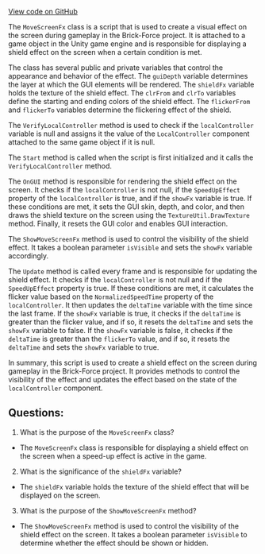 [View code on GitHub](https://github.com/TieHaxJan/Brick-Force/Assembly-CSharp\MoveScreenFx.cs)

The `MoveScreenFx` class is a script that is used to create a visual effect on the screen during gameplay in the Brick-Force project. It is attached to a game object in the Unity game engine and is responsible for displaying a shield effect on the screen when a certain condition is met.

The class has several public and private variables that control the appearance and behavior of the effect. The `guiDepth` variable determines the layer at which the GUI elements will be rendered. The `shieldFx` variable holds the texture of the shield effect. The `clrFrom` and `clrTo` variables define the starting and ending colors of the shield effect. The `flickerFrom` and `flickerTo` variables determine the flickering effect of the shield. 

The `VerifyLocalController` method is used to check if the `localController` variable is null and assigns it the value of the `LocalController` component attached to the same game object if it is null.

The `Start` method is called when the script is first initialized and it calls the `VerifyLocalController` method.

The `OnGUI` method is responsible for rendering the shield effect on the screen. It checks if the `localController` is not null, if the `SpeedUpEffect` property of the `localController` is true, and if the `showFx` variable is true. If these conditions are met, it sets the GUI skin, depth, and color, and then draws the shield texture on the screen using the `TextureUtil.DrawTexture` method. Finally, it resets the GUI color and enables GUI interaction.

The `ShowMoveScreenFx` method is used to control the visibility of the shield effect. It takes a boolean parameter `isVisible` and sets the `showFx` variable accordingly.

The `Update` method is called every frame and is responsible for updating the shield effect. It checks if the `localController` is not null and if the `SpeedUpEffect` property is true. If these conditions are met, it calculates the flicker value based on the `NormalizedSpeedTime` property of the `localController`. It then updates the `deltaTime` variable with the time since the last frame. If the `showFx` variable is true, it checks if the `deltaTime` is greater than the flicker value, and if so, it resets the `deltaTime` and sets the `showFx` variable to false. If the `showFx` variable is false, it checks if the `deltaTime` is greater than the `flickerTo` value, and if so, it resets the `deltaTime` and sets the `showFx` variable to true.

In summary, this script is used to create a shield effect on the screen during gameplay in the Brick-Force project. It provides methods to control the visibility of the effect and updates the effect based on the state of the `localController` component.
## Questions: 
 1. What is the purpose of the `MoveScreenFx` class?
- The `MoveScreenFx` class is responsible for displaying a shield effect on the screen when a speed-up effect is active in the game.

2. What is the significance of the `shieldFx` variable?
- The `shieldFx` variable holds the texture of the shield effect that will be displayed on the screen.

3. What is the purpose of the `ShowMoveScreenFx` method?
- The `ShowMoveScreenFx` method is used to control the visibility of the shield effect on the screen. It takes a boolean parameter `isVisible` to determine whether the effect should be shown or hidden.